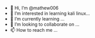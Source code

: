 - 👋 Hi, I’m @mathew006
- 👀 I’m interested in  learning kali linux...
- 🌱 I’m currently learning ...
- 💞️ I’m looking to collaborate on ...
- 📫 How to reach me ...

<!---
mathew006/mathew006 is a ✨ special ✨ repository because its `README.md` (this file) appears on your GitHub profile.
You can click the Preview link to take a look at your changes.
--->
